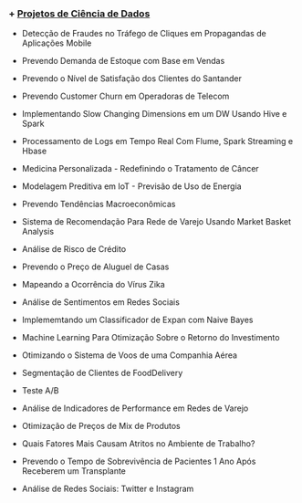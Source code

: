 ### + [Projetos de Ciência de Dados](https://github.com/rafaelpavan95/DataScience)

- Detecção de Fraudes no Tráfego de Cliques em Propagandas de Aplicações Mobile 

- Prevendo Demanda de Estoque com Base em Vendas

- Prevendo o Nível de Satisfação dos Clientes do Santander

- Prevendo Customer Churn em Operadoras de Telecom

- Implementando Slow Changing Dimensions em um DW Usando Hive e Spark

- Processamento de Logs em Tempo Real Com Flume, Spark Streaming e Hbase

- Medicina Personalizada - Redefinindo o Tratamento de Câncer

- Modelagem Preditiva em IoT - Previsão de Uso de Energia

- Prevendo Tendências Macroeconômicas

- Sistema de Recomendação Para Rede de Varejo Usando Market Basket Analysis

- Análise de Risco de Crédito
 
- Prevendo o Preço de Aluguel de Casas

- Mapeando a Ocorrência do Vírus Zika

- Análise de Sentimentos em Redes Sociais

- Implememtando um Classificador de Expan com Naive Bayes

- Machine Learning Para Otimização Sobre o Retorno do Investimento

- Otimizando o Sistema de Voos de uma Companhia Aérea

- Segmentação de Clientes de FoodDelivery

- Teste A/B

- Análise de Indicadores de Performance em Redes de Varejo

- Otimização de Preços de Mix de Produtos

- Quais Fatores Mais Causam Atritos no Ambiente de Trabalho?                                   

- Prevendo o Tempo de Sobrevivência de Pacientes 1 Ano Após Receberem um Transplante 

- Análise de Redes Sociais: Twitter e Instagram
